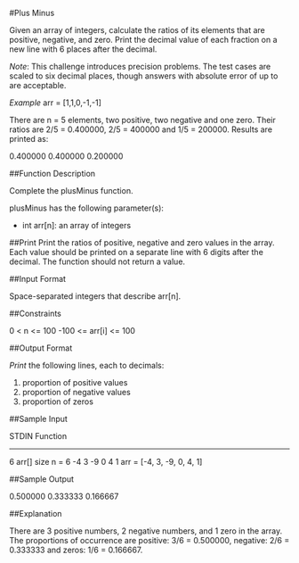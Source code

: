 #Plus Minus

Given an array of integers, calculate the ratios of its elements that are positive, negative, and zero. Print the decimal value of each fraction on a new line with 6 places after the decimal.

*Note*: This challenge introduces precision problems. The test cases are scaled to six decimal places, though answers with absolute error of up to  are acceptable.

*Example* 
arr = [1,1,0,-1,-1]

There are n = 5 elements, two positive, two negative and one zero. Their ratios are 2/5 = 0.400000, 2/5 = 400000  and 1/5 = 200000. Results are printed as:

0.400000
0.400000
0.200000

##Function Description

Complete the plusMinus function.

plusMinus has the following parameter(s):

- int arr[n]: an array of integers

##Print
Print the ratios of positive, negative and zero values in the array. Each value should be printed on a separate line with 6 digits after the decimal. The function should not return a value.

##Input Format

Space-separated integers that describe arr[n].

##Constraints

0 < n <= 100
-100 <= arr[i] <= 100

##Output Format

*Print* the following  lines, each to  decimals:

1. proportion of positive values
2. proportion of negative values
3. proportion of zeros

##Sample Input

STDIN           Function
-----           --------
6               arr[] size n = 6
-4 3 -9 0 4 1   arr = [-4, 3, -9, 0, 4, 1]

##Sample Output

0.500000
0.333333
0.166667

##Explanation

There are 3 positive numbers, 2 negative numbers, and 1 zero in the array.
The proportions of occurrence are positive: 3/6 = 0.500000, negative: 2/6 = 0.333333 and zeros: 1/6 = 0.166667.